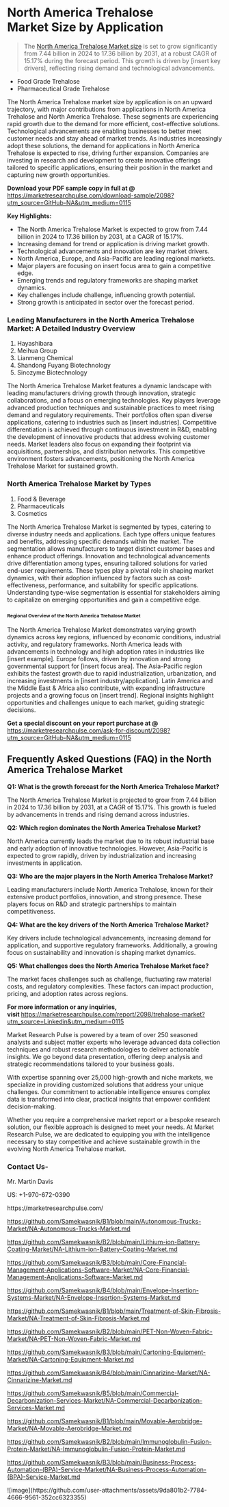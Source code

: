 <h1>North America Trehalose Market&nbsp;Size by Application</h1><blockquote><p>The <a href="https://marketresearchpulse.com/download-sample/2098?utm_source=GitHub-NA&amp;utm_medium=0115">North America Trehalose Market size</a> is set to grow significantly from 7.44 billion in 2024 to 17.36 billion by 2031, at a robust CAGR of 15.17% during the forecast period. This growth is driven by [insert key drivers], reflecting rising demand and technological advancements.</p></blockquote><ul><li>Food Grade Trehalose <li> Pharmaceutical Grade Trehalose</li></ul><p>The North America Trehalose market size by application is on an upward trajectory, with major contributions from applications in North America Trehalose and North America Trehalose. These segments are experiencing rapid growth due to the demand for more efficient, cost-effective solutions. Technological advancements are enabling businesses to better meet customer needs and stay ahead of market trends. As industries increasingly adopt these solutions, the demand for applications in North America Trehalose is expected to rise, driving further expansion. Companies are investing in research and development to create innovative offerings tailored to specific applications, ensuring their position in the market and capturing new growth opportunities.</p><p><strong>Download your PDF sample copy in full at @ </strong><a href="https://marketresearchpulse.com/download-sample/2098?utm_source=GitHub-NA&amp;utm_medium=0115">https://marketresearchpulse.com/download-sample/2098?utm_source=GitHub-NA&amp;utm_medium=0115</a></p><p><strong>Key Highlights: </strong></p><ul><li>The North America Trehalose Market is expected to grow from 7.44 billion in 2024 to 17.36 billion by 2031, at a CAGR of 15.17%.</li><li>Increasing demand for trend or application is driving market growth.</li><li>Technological advancements and innovation are key market drivers.</li><li>North America, Europe, and Asia-Pacific are leading regional markets.</li><li>Major players are focusing on insert focus area to gain a competitive edge.</li><li>Emerging trends and regulatory frameworks are shaping market dynamics.</li><li>Key challenges include challenge, influencing growth potential.</li><li>Strong growth is anticipated in sector over the forecast period.</li></ul><h3>Leading Manufacturers in the North America Trehalose Market: A Detailed Industry Overview</h3><ol><li>Hayashibara</li><li>Meihua Group</li><li>Lianmeng Chemical</li><li>Shandong Fuyang Biotechnology</li><li>Sinozyme Biotechnology</li></ol><div class="flex max-w-full flex-col flex-grow"><div class="min-h-8 text-message flex w-full flex-col items-end gap-2 whitespace-normal break-words [.text-message+&amp;]:mt-5" dir="auto" data-message-author-role="assistant" data-message-id="fd8432e4-4910-450d-b182-61b7bfb0a01f" data-message-model-slug="gpt-4o"><div class="flex w-full flex-col gap-1 empty:hidden first:pt-[3px]"><div class="markdown prose w-full break-words dark:prose-invert light"><p>The North America Trehalose Market features a dynamic landscape with leading manufacturers driving growth through innovation, strategic collaborations, and a focus on emerging technologies. Key players leverage advanced production techniques and sustainable practices to meet rising demand and regulatory requirements. Their portfolios often span diverse applications, catering to industries such as [insert industries]. Competitive differentiation is achieved through continuous investment in R&amp;D, enabling the development of innovative products that address evolving customer needs. Market leaders also focus on expanding their footprint via acquisitions, partnerships, and distribution networks. This competitive environment fosters advancements, positioning the North America Trehalose Market for sustained growth.</p></div></div></div></div><h3>North America Trehalose Market by Types</h3><ol><li>Food & Beverage <li> Pharmaceuticals <li> Cosmetics</li></ol><div class="flex max-w-full flex-col flex-grow"><div class="min-h-8 text-message flex w-full flex-col items-end gap-2 whitespace-normal break-words [.text-message+&amp;]:mt-5" dir="auto" data-message-author-role="assistant" data-message-id="084470be-0bb7-4664-bddf-5156b4f41249" data-message-model-slug="gpt-4o-mini"><div class="flex w-full flex-col gap-1 empty:hidden first:pt-[3px]"><div class="markdown prose w-full break-words dark:prose-invert light"><p>The North America Trehalose Market is segmented by types, catering to diverse industry needs and applications. Each type offers unique features and benefits, addressing specific demands within the market. The segmentation allows manufacturers to target distinct customer bases and enhance product offerings. Innovation and technological advancements drive differentiation among types, ensuring tailored solutions for varied end-user requirements. These types play a pivotal role in shaping market dynamics, with their adoption influenced by factors such as cost-effectiveness, performance, and suitability for specific applications. Understanding type-wise segmentation is essential for stakeholders aiming to capitalize on emerging opportunities and gain a competitive edge.</p></div></div></div></div><h3><span style="font-size: 11px;">Regional Overview of the North America Trehalose Market</span></h3><div class="flex max-w-full flex-col flex-grow"><div class="min-h-8 text-message flex w-full flex-col items-end gap-2 whitespace-normal break-words [.text-message+&amp;]:mt-5" dir="auto" data-message-author-role="assistant" data-message-id="e9038762-ce64-4e30-91c9-9bd413514231" data-message-model-slug="gpt-4o-mini"><div class="flex w-full flex-col gap-1 empty:hidden first:pt-[3px]"><div class="markdown prose w-full break-words dark:prose-invert light"><p>The North America Trehalose Market demonstrates varying growth dynamics across key regions, influenced by economic conditions, industrial activity, and regulatory frameworks. North America leads with advancements in technology and high adoption rates in industries like [insert example]. Europe follows, driven by innovation and strong governmental support for [insert focus area]. The Asia-Pacific region exhibits the fastest growth due to rapid industrialization, urbanization, and increasing investments in [insert industry/application]. Latin America and the Middle East &amp; Africa also contribute, with expanding infrastructure projects and a growing focus on [insert trend]. Regional insights highlight opportunities and challenges unique to each market, guiding strategic decisions.</p></div></div></div></div><p><strong>Get a special discount on your report purchase at @ </strong><a href="https://marketresearchpulse.com/ask-for-discount/2098?utm_source=GitHub-NA&amp;utm_medium=0115">https://marketresearchpulse.com/ask-for-discount/2098?utm_source=GitHub-NA&amp;utm_medium=0115</a></p><h2>Frequently Asked Questions (FAQ) in the North America Trehalose Market</h2><p><strong>Q1: What is the growth forecast for the North America Trehalose Market?</strong></p><p>The North America Trehalose Market is projected to grow from 7.44 billion in 2024 to 17.36 billion by 2031, at a CAGR of 15.17%. This growth is fueled by advancements in trends and rising demand across industries.</p><p><strong>Q2: Which region dominates the North America Trehalose Market?</strong></p><p>North America currently leads the market due to its robust industrial base and early adoption of innovative technologies. However, Asia-Pacific is expected to grow rapidly, driven by industrialization and increasing investments in application.</p><p><strong>Q3: Who are the major players in the North America Trehalose Market?</strong></p><p>Leading manufacturers include North America Trehalose, known for their extensive product portfolios, innovation, and strong presence. These players focus on R&amp;D and strategic partnerships to maintain competitiveness.</p><p><strong>Q4: What are the key drivers of the North America Trehalose Market?</strong></p><p>Key drivers include technological advancements, increasing demand for application, and supportive regulatory frameworks. Additionally, a growing focus on sustainability and innovation is shaping market dynamics.</p><p><strong>Q5: What challenges does the North America Trehalose Market face?</strong></p><p>The market faces challenges such as challenge, fluctuating raw material costs, and regulatory complexities. These factors can impact production, pricing, and adoption rates across regions.</p><p><strong>For more information or any inquiries, visit&nbsp;</strong><a href="https://marketresearchpulse.com/report/2098/trehalose-market?utm_source=Linkedin&utm_medium=0115">https://marketresearchpulse.com/report/2098/trehalose-market?utm_source=Linkedin&utm_medium=0115</a></p><p>Market Research Pulse is powered by a team of over 250 seasoned analysts and subject matter experts who leverage advanced data collection techniques and robust research methodologies to deliver actionable insights. We go beyond data presentation, offering deep analysis and strategic recommendations tailored to your business goals.</p><p>With expertise spanning over 25,000 high-growth and niche markets, we specialize in providing customized solutions that address your unique challenges. Our commitment to actionable intelligence ensures complex data is transformed into clear, practical insights that empower confident decision-making.</p><p>Whether you require a comprehensive market report or a bespoke research solution, our flexible approach is designed to meet your needs. At Market Research Pulse, we are dedicated to equipping you with the intelligence necessary to stay competitive and achieve sustainable growth in the evolving North America Trehalose market.</p><h3><strong>Contact Us-</strong></h3><p>Mr. Martin Davis</p><p>US: +1-970-672-0390</p><p>https://marketresearchpulse.com/</p><p><a href="https://github.com/Samekwasnik/B1/blob/main/Autonomous-Trucks-Market/NA-Autonomous-Trucks-Market.md">https://github.com/Samekwasnik/B1/blob/main/Autonomous-Trucks-Market/NA-Autonomous-Trucks-Market.md</a></p><p><a href="https://github.com/Samekwasnik/B2/blob/main/Lithium-ion-Battery-Coating-Market/NA-Lithium-ion-Battery-Coating-Market.md">https://github.com/Samekwasnik/B2/blob/main/Lithium-ion-Battery-Coating-Market/NA-Lithium-ion-Battery-Coating-Market.md</a></p><p><a href="https://github.com/Samekwasnik/B3/blob/main/Core-Financial-Management-Applications-Software-Market/NA-Core-Financial-Management-Applications-Software-Market.md">https://github.com/Samekwasnik/B3/blob/main/Core-Financial-Management-Applications-Software-Market/NA-Core-Financial-Management-Applications-Software-Market.md</a></p><p><a href="https://github.com/Samekwasnik/B4/blob/main/Envelope-Insertion-Systems-Market/NA-Envelope-Insertion-Systems-Market.md">https://github.com/Samekwasnik/B4/blob/main/Envelope-Insertion-Systems-Market/NA-Envelope-Insertion-Systems-Market.md</a></p><p><a href="https://github.com/Samekwasnik/B1/blob/main/Treatment-of-Skin-Fibrosis-Market/NA-Treatment-of-Skin-Fibrosis-Market.md">https://github.com/Samekwasnik/B1/blob/main/Treatment-of-Skin-Fibrosis-Market/NA-Treatment-of-Skin-Fibrosis-Market.md</a></p><p><a href="https://github.com/Samekwasnik/B2/blob/main/PET-Non-Woven-Fabric-Market/NA-PET-Non-Woven-Fabric-Market.md">https://github.com/Samekwasnik/B2/blob/main/PET-Non-Woven-Fabric-Market/NA-PET-Non-Woven-Fabric-Market.md</a></p><p><a href="https://github.com/Samekwasnik/B3/blob/main/Cartoning-Equipment-Market/NA-Cartoning-Equipment-Market.md">https://github.com/Samekwasnik/B3/blob/main/Cartoning-Equipment-Market/NA-Cartoning-Equipment-Market.md</a></p><p><a href="https://github.com/Samekwasnik/B4/blob/main/Cinnarizine-Market/NA-Cinnarizine-Market.md">https://github.com/Samekwasnik/B4/blob/main/Cinnarizine-Market/NA-Cinnarizine-Market.md</a></p><p><a href="https://github.com/Samekwasnik/B5/blob/main/Commercial-Decarbonization-Services-Market/NA-Commercial-Decarbonization-Services-Market.md">https://github.com/Samekwasnik/B5/blob/main/Commercial-Decarbonization-Services-Market/NA-Commercial-Decarbonization-Services-Market.md</a></p><p><a href="https://github.com/Samekwasnik/B1/blob/main/Movable-Aerobridge-Market/NA-Movable-Aerobridge-Market.md">https://github.com/Samekwasnik/B1/blob/main/Movable-Aerobridge-Market/NA-Movable-Aerobridge-Market.md</a></p><p><a href="https://github.com/Samekwasnik/B2/blob/main/Immunoglobulin-Fusion-Protein-Market/NA-Immunoglobulin-Fusion-Protein-Market.md">https://github.com/Samekwasnik/B2/blob/main/Immunoglobulin-Fusion-Protein-Market/NA-Immunoglobulin-Fusion-Protein-Market.md</a></p><p><a href="https://github.com/Samekwasnik/B3/blob/main/Business-Process-Automation-(BPA)-Service-Market/NA-Business-Process-Automation-(BPA)-Service-Market.md">https://github.com/Samekwasnik/B3/blob/main/Business-Process-Automation-(BPA)-Service-Market/NA-Business-Process-Automation-(BPA)-Service-Market.md</a></p>
![image](https://github.com/user-attachments/assets/9da801b2-7784-4666-9561-352cc6323355)
